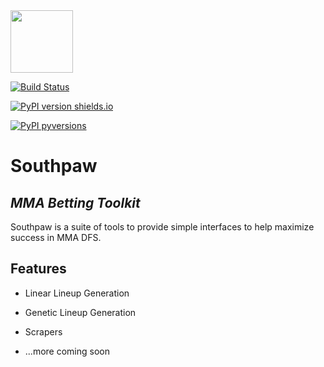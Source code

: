 <img src="https://user-images.githubusercontent.com/12603953/121100008-ef77f400-c7c6-11eb-9c10-d844baa55ad5.png" width="100" height="100" />

[![Build Status](https://circleci.com/gh/bcanfield/southpaw/tree/main.svg?style=shield)](https://circleci.com/gh/bcanfield/southpaw/?branch=main)

[![PyPI version shields.io](https://img.shields.io/pypi/v/ansicolortags.svg)](https://pypi.python.org/pypi/southpaw/)

[![PyPI pyversions](https://img.shields.io/pypi/pyversions/ansicolortags.svg)](https://pypi.python.org/pypi/southpaw/)


# Southpaw
## _MMA Betting Toolkit_



Southpaw is a suite of tools to provide simple interfaces to help maximize success in MMA DFS.

## Features

- Linear Lineup Generation

- Genetic Lineup Generation
- Scrapers
- ...more coming soon
